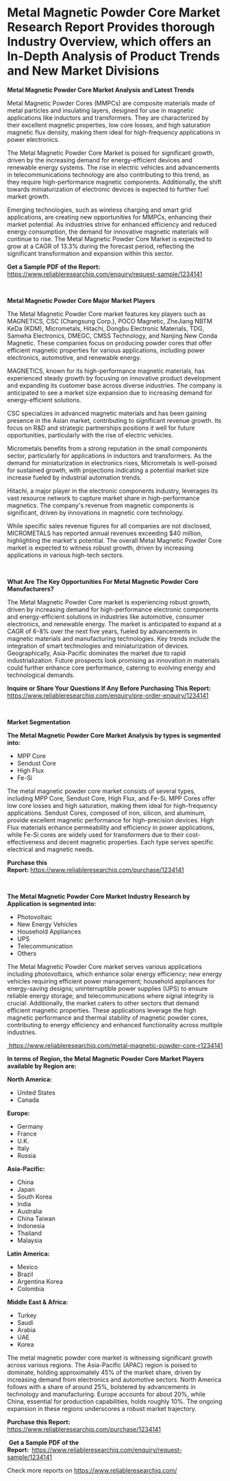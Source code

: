 <p><h1>Metal Magnetic Powder Core Market Research Report Provides thorough Industry Overview, which offers an In-Depth Analysis of Product Trends and New Market Divisions</h1></p><p><strong>Metal Magnetic Powder Core Market Analysis and Latest Trends</strong></p>
<p><p>Metal Magnetic Powder Cores (MMPCs) are composite materials made of metal particles and insulating layers, designed for use in magnetic applications like inductors and transformers. They are characterized by their excellent magnetic properties, low core losses, and high saturation magnetic flux density, making them ideal for high-frequency applications in power electronics.</p><p>The Metal Magnetic Powder Core Market is poised for significant growth, driven by the increasing demand for energy-efficient devices and renewable energy systems. The rise in electric vehicles and advancements in telecommunications technology are also contributing to this trend, as they require high-performance magnetic components. Additionally, the shift towards miniaturization of electronic devices is expected to further fuel market growth.</p><p>Emerging technologies, such as wireless charging and smart grid applications, are creating new opportunities for MMPCs, enhancing their market potential. As industries strive for enhanced efficiency and reduced energy consumption, the demand for innovative magnetic materials will continue to rise. The Metal Magnetic Powder Core Market is expected to grow at a CAGR of 13.3% during the forecast period, reflecting the significant transformation and expansion within this sector.</p></p>
<p><strong>Get a Sample PDF of the Report:&nbsp;</strong> <a href="https://www.reliableresearchiq.com/enquiry/request-sample/1234141?utm_campaign=2758&utm_medium=2&utm_source=Github&utm_content=ia&utm_term=06042025&utm_id=metal-magnetic-powder-core">https://www.reliableresearchiq.com/enquiry/request-sample/1234141</a></p>
<p>&nbsp;</p>
<p><strong>Metal Magnetic Powder Core Major Market Players</strong></p>
<p><p>The Metal Magnetic Powder Core market features key players such as MAGNETICS, CSC (Changsung Corp.), POCO Magnetic, ZheJiang NBTM KeDa (KDM), Micrometals, Hitachi, Dongbu Electronic Materials, TDG, Samwha Electronics, DMEGC, CMSS Technology, and Nanjing New Conda Magnetic. These companies focus on producing powder cores that offer efficient magnetic properties for various applications, including power electronics, automotive, and renewable energy.</p><p>MAGNETICS, known for its high-performance magnetic materials, has experienced steady growth by focusing on innovative product development and expanding its customer base across diverse industries. The company is anticipated to see a market size expansion due to increasing demand for energy-efficient solutions.</p><p>CSC specializes in advanced magnetic materials and has been gaining presence in the Asian market, contributing to significant revenue growth. Its focus on R&D and strategic partnerships positions it well for future opportunities, particularly with the rise of electric vehicles.</p><p>Micrometals benefits from a strong reputation in the small components sector, particularly for applications in inductors and transformers. As the demand for miniaturization in electronics rises, Micrometals is well-poised for sustained growth, with projections indicating a potential market size increase fueled by industrial automation trends.</p><p>Hitachi, a major player in the electronic components industry, leverages its vast resource network to capture market share in high-performance magnetics. The company's revenue from magnetic components is significant, driven by innovations in magnetic core technology.</p><p>While specific sales revenue figures for all companies are not disclosed, MICROMETALS has reported annual revenues exceeding $40 million, highlighting the market's potential. The overall Metal Magnetic Powder Core market is expected to witness robust growth, driven by increasing applications in various high-tech sectors.</p></p>
<p>&nbsp;</p>
<p><strong>What Are The Key Opportunities For Metal Magnetic Powder Core Manufacturers?</strong></p>
<p><p>The Metal Magnetic Powder Core market is experiencing robust growth, driven by increasing demand for high-performance electronic components and energy-efficient solutions in industries like automotive, consumer electronics, and renewable energy. The market is anticipated to expand at a CAGR of 6-8% over the next five years, fueled by advancements in magnetic materials and manufacturing technologies. Key trends include the integration of smart technologies and miniaturization of devices. Geographically, Asia-Pacific dominates the market due to rapid industrialization. Future prospects look promising as innovation in materials could further enhance core performance, catering to evolving energy and technological demands.</p></p>
<p><strong>Inquire or Share Your Questions If Any Before Purchasing This Report:</strong> <a href="https://www.reliableresearchiq.com/enquiry/pre-order-enquiry/1234141?utm_campaign=2758&utm_medium=2&utm_source=Github&utm_content=ia&utm_term=06042025&utm_id=metal-magnetic-powder-core">https://www.reliableresearchiq.com/enquiry/pre-order-enquiry/1234141</a></p>
<p>&nbsp;</p>
<p><strong>Market Segmentation</strong></p>
<p><strong>The Metal Magnetic Powder Core Market Analysis by types is segmented into:</strong></p>
<p><ul><li>MPP Core</li><li>Sendust Core</li><li>High Flux</li><li>Fe-Si</li></ul></p>
<p><p>The metal magnetic powder core market consists of several types, including MPP Core, Sendust Core, High Flux, and Fe-Si. MPP Cores offer low core losses and high saturation, making them ideal for high-frequency applications. Sendust Cores, composed of iron, silicon, and aluminum, provide excellent magnetic performance for high-precision devices. High Flux materials enhance permeability and efficiency in power applications, while Fe-Si cores are widely used for transformers due to their cost-effectiveness and decent magnetic properties. Each type serves specific electrical and magnetic needs.</p></p>
<p><strong>Purchase this Report:&nbsp;</strong><a href="https://www.reliableresearchiq.com/purchase/1234141?utm_campaign=2758&utm_medium=2&utm_source=Github&utm_content=ia&utm_term=06042025&utm_id=metal-magnetic-powder-core">https://www.reliableresearchiq.com/purchase/1234141</a></p>
<p>&nbsp;</p>
<p><strong>The Metal Magnetic Powder Core Market Industry Research by Application is segmented into:</strong></p>
<p><ul><li>Photovoltaic</li><li>New Energy Vehicles</li><li>Household Appliances</li><li>UPS</li><li>Telecommunication</li><li>Others</li></ul></p>
<p><p>The Metal Magnetic Powder Core market serves various applications including photovoltaics, which enhance solar energy efficiency; new energy vehicles requiring efficient power management; household appliances for energy-saving designs; uninterruptible power supplies (UPS) to ensure reliable energy storage; and telecommunications where signal integrity is crucial. Additionally, the market caters to other sectors that demand efficient magnetic properties. These applications leverage the high magnetic performance and thermal stability of magnetic powder cores, contributing to energy efficiency and enhanced functionality across multiple industries.</p></p>
<p><a href="https://www.reliableresearchiq.com/metal-magnetic-powder-core-r1234141?utm_campaign=2758&utm_medium=2&utm_source=Github&utm_content=ia&utm_term=06042025&utm_id=metal-magnetic-powder-core">&nbsp;https://www.reliableresearchiq.com/metal-magnetic-powder-core-r1234141</a></p>
<p><strong>In terms of Region, the Metal Magnetic Powder Core Market Players available by Region are:</strong></p>
<p>
    <p> <strong> North America: </strong>
        <ul>
            <li>United States</li>
            <li>Canada</li>
        </ul>
        </p> 
    <p> <strong> Europe: </strong>
        <ul>
            <li>Germany</li>
            <li>France</li>
            <li>U.K.</li>
            <li>Italy</li>
            <li>Russia</li>
        </ul>
        </p> 
    <p> <strong> Asia-Pacific: </strong>
        <ul>
            <li>China</li>
            <li>Japan</li>
            <li>South Korea</li>
            <li>India</li>
            <li>Australia</li>
            <li>China Taiwan</li>
            <li>Indonesia</li>
            <li>Thailand</li>
            <li>Malaysia</li>
        </ul>
        </p> 
    <p> <strong> Latin America: </strong>
        <ul>
            <li>Mexico</li>
            <li>Brazil</li>
            <li>Argentina Korea</li>
            <li>Colombia</li>
        </ul>
        </p> 
    <p> <strong> Middle East & Africa: </strong>
        <ul>
            <li>Turkey</li>
            <li>Saudi</li>
            <li>Arabia</li>
            <li>UAE</li>
            <li>Korea</li>
        </ul>
    </p>
    </p>
<p><p>The metal magnetic powder core market is witnessing significant growth across various regions. The Asia-Pacific (APAC) region is poised to dominate, holding approximately 45% of the market share, driven by increasing demand from electronics and automotive sectors. North America follows with a share of around 25%, bolstered by advancements in technology and manufacturing. Europe accounts for about 20%, while China, essential for production capabilities, holds roughly 10%. The ongoing expansion in these regions underscores a robust market trajectory.</p></p>
<p><strong>Purchase this Report: </strong><a href="https://www.reliableresearchiq.com/purchase/1234141?utm_campaign=2758&utm_medium=2&utm_source=Github&utm_content=ia&utm_term=06042025&utm_id=metal-magnetic-powder-core">https://www.reliableresearchiq.com/purchase/1234141</a></p>
<p>&nbsp;<strong>Get a Sample PDF of the Report:&nbsp;&nbsp;</strong><a href="https://www.reliableresearchiq.com/enquiry/request-sample/1234141?utm_campaign=2758&utm_medium=2&utm_source=Github&utm_content=ia&utm_term=06042025&utm_id=metal-magnetic-powder-core">https://www.reliableresearchiq.com/enquiry/request-sample/1234141</a></p>
<p><strong></strong></p>
<p>Check more reports on <a href="https://www.reliableresearchiq.com/?utm_campaign=2758&utm_medium=2&utm_source=Github&utm_content=ia&utm_term=06042025&utm_id=metal-magnetic-powder-core">https://www.reliableresearchiq.com/</a></p>